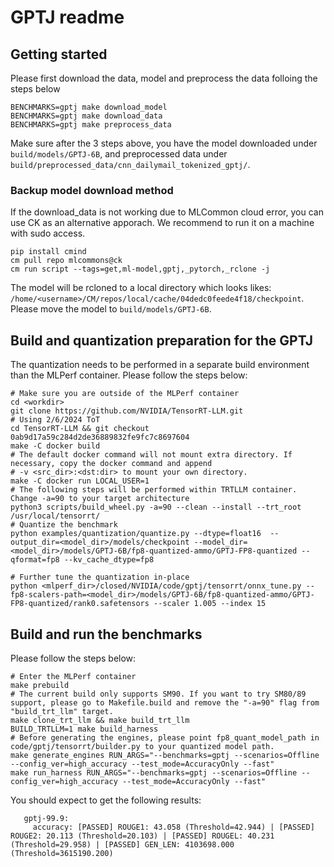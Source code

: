 # GPTJ readme

## Getting started

Please first download the data, model and preprocess the data folloing the steps below
```
BENCHMARKS=gptj make download_model
BENCHMARKS=gptj make download_data
BENCHMARKS=gptj make preprocess_data
```
Make sure after the 3 steps above, you have the model downloaded under `build/models/GPTJ-6B`, and preprocessed data under `build/preprocessed_data/cnn_dailymail_tokenized_gptj/`.

### Backup model download method

If the download_data is not working due to MLCommon cloud error, you can use CK as an alternative apporach. We recommend to run it on a machine with sudo access.

```
pip install cmind
cm pull repo mlcommons@ck
cm run script --tags=get,ml-model,gptj,_pytorch,_rclone -j
```

The model will be rcloned to a local directory which looks likes: `/home/<username>/CM/repos/local/cache/04dedc0feede4f18/checkpoint`. Please move the model to `build/models/GPTJ-6B`.

## Build and quantization preparation for the GPTJ

The quantization needs to be performed in a separate build environment than the MLPerf container. Please follow the steps below:
```
# Make sure you are outside of the MLPerf container
cd <workdir>
git clone https://github.com/NVIDIA/TensorRT-LLM.git
# Using 2/6/2024 ToT
cd TensorRT-LLM && git checkout 0ab9d17a59c284d2de36889832fe9fc7c8697604
make -C docker build
# The default docker command will not mount extra directory. If necessary, copy the docker command and append
# -v <src_dir>:<dst:dir> to mount your own directory.
make -C docker run LOCAL_USER=1
# The following steps will be performed within TRTLLM container. Change -a=90 to your target architecture
python3 scripts/build_wheel.py -a=90 --clean --install --trt_root /usr/local/tensorrt/
# Quantize the benchmark
python examples/quantization/quantize.py --dtype=float16  --output_dir=<model_dir>/models/checkpoint --model_dir=<model_dir>/models/GPTJ-6B/fp8-quantized-ammo/GPTJ-FP8-quantized --qformat=fp8 --kv_cache_dtype=fp8

# Further tune the quantization in-place
python <mlperf_dir>/closed/NVIDIA/code/gptj/tensorrt/onnx_tune.py --fp8-scalers-path=<model_dir>/models/GPTJ-6B/fp8-quantized-ammo/GPTJ-FP8-quantized/rank0.safetensors --scaler 1.005 --index 15
```

## Build and run the benchmarks

Please follow the steps below:
```
# Enter the MLPerf container
make prebuild
# The current build only supports SM90. If you want to try SM80/89 support, please go to Makefile.build and remove the "-a=90" flag from "build_trt_llm" target.
make clone_trt_llm && make build_trt_llm
BUILD_TRTLLM=1 make build_harness
# Before generating the engines, please point fp8_quant_model_path in code/gptj/tensorrt/builder.py to your quantized model path.
make generate_engines RUN_ARGS="--benchmarks=gptj --scenarios=Offline --config_ver=high_accuracy --test_mode=AccuracyOnly --fast"
make run_harness RUN_ARGS="--benchmarks=gptj --scenarios=Offline --config_ver=high_accuracy --test_mode=AccuracyOnly --fast"
```

You should expect to get the following results:
```
   gptj-99.9:
     accuracy: [PASSED] ROUGE1: 43.058 (Threshold=42.944) | [PASSED] ROUGE2: 20.113 (Threshold=20.103) | [PASSED] ROUGEL: 40.231 (Threshold=29.958) | [PASSED] GEN_LEN: 4103698.000 (Threshold=3615190.200)
```
